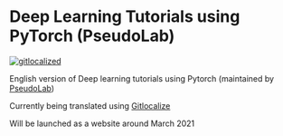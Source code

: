 # Deep Learning Tutorials using PyTorch (PseudoLab)

[![gitlocalized ](https://gitlocalize.com/repo/5678/en/badge.svg)](https://gitlocalize.com/repo/5678/en?utm_source=badge)

English version of Deep learning tutorials using Pytorch (maintained by [PseudoLab](https://pseudo-lab.com/))

Currently being translated using [Gitlocalize](https://gitlocalize.com/repo/5678)

Will be launched as a website around March 2021
